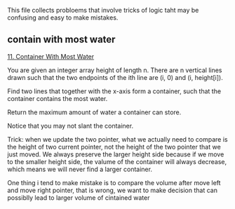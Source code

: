 This file collects probloems that involve tricks of logic taht may be confusing and easy to make mistakes.

## contain with most water
[11. Container With Most Water](https://leetcode.com/problems/container-with-most-water/)

You are given an integer array height of length n. There are n vertical lines drawn such that the two endpoints of the ith line are (i, 0) and (i, height[i]).

Find two lines that together with the x-axis form a container, such that the container contains the most water.

Return the maximum amount of water a container can store.

Notice that you may not slant the container.

Trick:
when we update the two pointer, what we actually need to compare is the height of two current pointer, not the height of the two pointer that we just moved. We always preserve the larger height side because if we move to the smaller height side, the valume of the container will always decrease, which means we will never find a larger container.

One thing i tend to make mistake is to compare the volume after move left and move right pointer, that is wrong, we want to make decision that can possiblly lead to larger volume of cintained water
